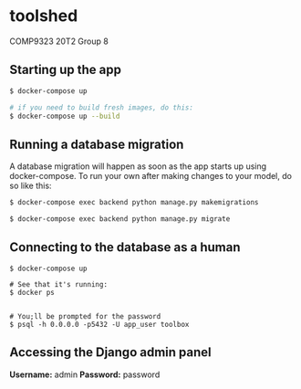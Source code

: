 # toolshed
COMP9323 20T2 Group 8

## Starting up the app
```bash
$ docker-compose up

# if you need to build fresh images, do this:
$ docker-compose up --build

```

## Running a database migration

A database migration will happen as soon as the app starts up using docker-compose.
To run your own after making changes to your model, do so like this:

```bash
$ docker-compose exec backend python manage.py makemigrations

$ docker-compose exec backend python manage.py migrate
```

## Connecting to the database as a human


```
$ docker-compose up

# See that it's running:
$ docker ps


# You;ll be prompted for the password
$ psql -h 0.0.0.0 -p5432 -U app_user toolbox
```

## Accessing the Django admin panel
**Username:** admin
**Password:** password